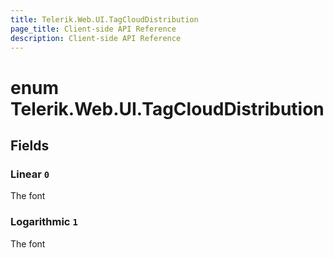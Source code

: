 ```yaml
---
title: Telerik.Web.UI.TagCloudDistribution
page_title: Client-side API Reference
description: Client-side API Reference
---
```


# enum Telerik.Web.UI.TagCloudDistribution

## Fields

### Linear `0`

The font

### Logarithmic `1`

The font


